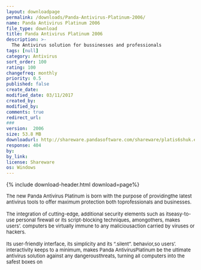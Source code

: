 ```yaml
---
layout: downloadpage
permalink: /downloads/Panda-Antivirus-Platinum-2006/
name: Panda Antivirus Platinum 2006
file_type: download
title: Panda Antivirus Platinum 2006
description: >-
  The Antivirus solution for bussinesses and professionals
tags: [null]
category: Antivirus
sort_order: 100
rating: 100
changefreq: monthly
priority: 0.5
published: false
create_date: 
modified_date: 03/11/2017
created_by: 
modified_by: 
comments: true
redirect_url: 
### 
version:  2006
size: 53.8 MB
downloadurl: http://shareware.pandasoftware.com/shareware/platis6shuk.exe
response: 404
by: 
by_link: 
license: Shareware
os: Windows
---
```


{% include download-header.html download=page%}

<p style="fix-download-text !important">
<p><font size="2"><p>The new Panda Antivirus Platinum is born with the purpose of providingthe latest antivirus tools to offer maximum protection both toprofessionals and businesses. <br />
<br />
The integration of cutting-edge, additional security elements such as itseasy-to-use personal firewall or its script-blocking techniques, amongothers, makes users’. computers be virtually immune to any maliciousaction carried by viruses or hackers. <br />
<br />
Its user-friendly interface, its simplicity and its “.silent”. behavior,so users’. interactivity keeps to a minimum, makes Panda AntivirusPlatinum be the ultimate antivirus solution against any dangerousthreats, turning all computers into the safest boxes on</p></p></p>
